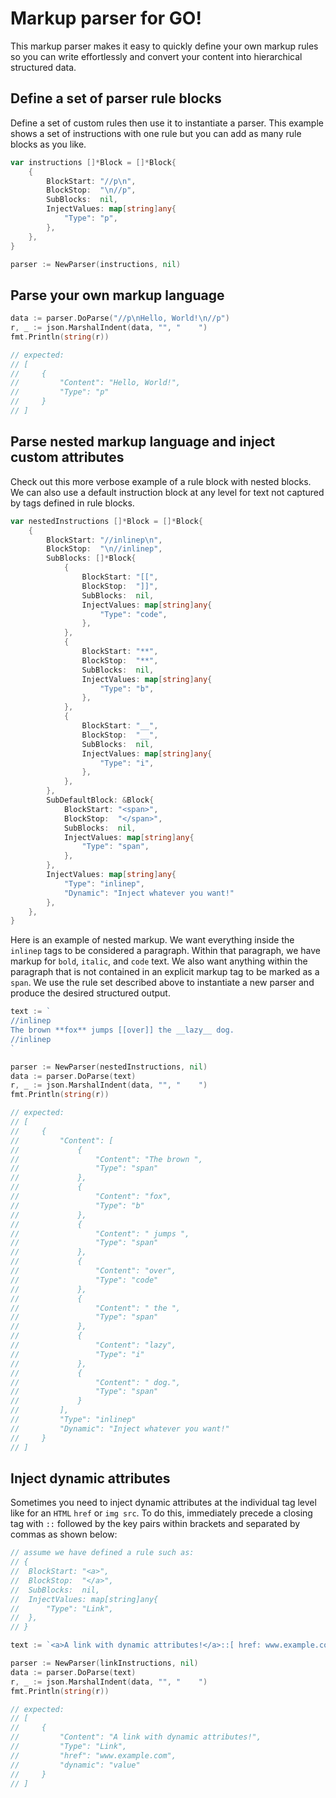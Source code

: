 # Markup parser for GO!
This markup parser makes it easy to quickly define your own markup rules so you can write effortlessly and convert your content into hierarchical structured data.
## Define a set of parser rule blocks
Define a set of custom rules then use it to instantiate a parser. This example shows a set of instructions with one rule but you can add as many rule blocks as you like.
```Go
var instructions []*Block = []*Block{
	{
		BlockStart: "//p\n",
		BlockStop:  "\n//p",
		SubBlocks:  nil,
		InjectValues: map[string]any{
			"Type": "p",
		},
	},
}

parser := NewParser(instructions, nil)
```
## Parse your own markup language
```Go
data := parser.DoParse("//p\nHello, World!\n//p")
r, _ := json.MarshalIndent(data, "", "    ")
fmt.Println(string(r))

// expected:
// [
//     {
//         "Content": "Hello, World!",
//         "Type": "p"
//     }
// ]
```

## Parse nested markup language and inject custom attributes
Check out this more verbose example of a rule block with nested blocks. We can also use a default instruction block at any level for text not captured by tags defined in rule blocks.
```Go
var nestedInstructions []*Block = []*Block{
	{
		BlockStart: "//inlinep\n",
		BlockStop:  "\n//inlinep",
		SubBlocks: []*Block{
			{
				BlockStart: "[[",
				BlockStop:  "]]",
				SubBlocks:  nil,
				InjectValues: map[string]any{
					"Type": "code",
				},
			},
			{
				BlockStart: "**",
				BlockStop:  "**",
				SubBlocks:  nil,
				InjectValues: map[string]any{
					"Type": "b",
				},
			},
			{
				BlockStart: "__",
				BlockStop:  "__",
				SubBlocks:  nil,
				InjectValues: map[string]any{
					"Type": "i",
				},
			},
		},
		SubDefaultBlock: &Block{
			BlockStart: "<span>",
			BlockStop:  "</span>",
			SubBlocks:  nil,
			InjectValues: map[string]any{
				"Type": "span",
			},
		},
		InjectValues: map[string]any{
			"Type": "inlinep",
			"Dynamic": "Inject whatever you want!"
		},
	},
}
```

Here is an example of nested markup. We want everything inside the `inlinep` tags to be considered a paragraph. Within that paragraph, we have markup for `bold`, `italic`, and `code` text. We also want anything within the paragraph that is not contained in an explicit markup tag to be marked as a `span`. We use the rule set described above to instantiate a new parser and produce the desired structured output.
```Go
text := `
//inlinep
The brown **fox** jumps [[over]] the __lazy__ dog.
//inlinep
`

parser := NewParser(nestedInstructions, nil)
data := parser.DoParse(text)
r, _ := json.MarshalIndent(data, "", "    ")
fmt.Println(string(r))

// expected:
// [
//     {
//         "Content": [
//             {
//                 "Content": "The brown ",
//                 "Type": "span"
//             },
//             {
//                 "Content": "fox",
//                 "Type": "b"
//             },
//             {
//                 "Content": " jumps ",
//                 "Type": "span"
//             },
//             {
//                 "Content": "over",
//                 "Type": "code"
//             },
//             {
//                 "Content": " the ",
//                 "Type": "span"
//             },
//             {
//                 "Content": "lazy",
//                 "Type": "i"
//             },
//             {
//                 "Content": " dog.",
//                 "Type": "span"
//             }
//         ],
//         "Type": "inlinep"
//         "Dynamic": "Inject whatever you want!"
//     }
// ]
```
## Inject dynamic attributes
Sometimes you need to inject dynamic attributes at the individual tag level like for an `HTML` `href` or `img src`. To do this, immediately precede a closing tag with `::` followed by the key pairs within brackets and separated by commas as shown below:

```Go
// assume we have defined a rule such as:
// {
// 	BlockStart: "<a>",
// 	BlockStop:  "</a>",
// 	SubBlocks:  nil,
// 	InjectValues: map[string]any{
// 		"Type": "Link",
// 	},
// }

text := `<a>A link with dynamic attributes!</a>::[ href: www.example.com, dynamic: value ]`

parser := NewParser(linkInstructions, nil)
data := parser.DoParse(text)
r, _ := json.MarshalIndent(data, "", "    ")
fmt.Println(string(r))

// expected:
// [
//     {
//         "Content": "A link with dynamic attributes!",
//         "Type": "Link",
//         "href": "www.example.com",
//         "dynamic": "value"
//     }
// ]
```